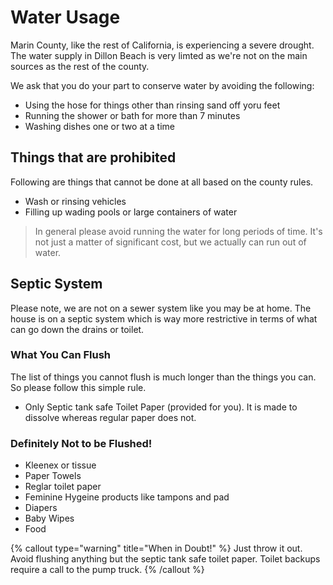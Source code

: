 # Water Usage

Marin County, like the rest of California, is experiencing a severe drought. The water supply in Dillon Beach is very limted as we're not on the main sources as the rest of the county.

We ask that you do your part to conserve water by avoiding the following:

- Using the hose for things other than rinsing sand off yoru feet
- Running the shower or bath for more than 7 minutes
- Washing dishes one or two at a time

## Things that are prohibited

Following are things that cannot be done at all based on the county rules.

- Wash or rinsing vehicles
- Filling up wading pools or large containers of water

> In general please avoid running the water for long periods of time. It's not just a matter of significant cost, but we actually can run out of water.

## Septic System

Please note, we are not on a sewer system like you may be at home. The house is on a septic system which is way more restrictive in terms of what can go down the drains or toilet.

### What You Can Flush

The list of things you cannot flush is much longer than the things you can. So please follow this simple rule.

- Only Septic tank safe Toilet Paper (provided for you). It is made to dissolve whereas regular paper does not.

### Definitely Not to be Flushed!

- Kleenex or tissue
- Paper Towels
- Reglar toilet paper
- Feminine Hygeine products like tampons and pad
- Diapers
- Baby Wipes
- Food

{% callout type="warning" title="When in Doubt!" %}
Just throw it out. Avoid flushing anything but the septic tank safe toilet paper. Toilet backups require a call to the pump truck.
{% /callout %}
